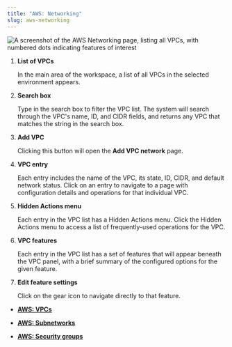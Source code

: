 ```yaml
---
title: "AWS: Networking"
slug: aws-networking
---
```



![A screenshot of the AWS Networking page, listing all VPCs, with numbered dots indicating features of interest](aws-compute-vpclist-numdots-en.png "List of AWS VPCs")

1.  **List of VPCs**

    In the main area of the workspace, a list of all VPCs in the selected environment appears.

2.  **Search box**

    Type in the search box to filter the VPC list. The system will search through the VPC's name, ID, and CIDR fields, and returns any VPC that matches the string in the search box.

3.  **Add VPC**

    Clicking this button will open the **Add VPC network** page.

4.  **VPC entry**

    Each entry includes the name of the VPC, its state, ID, CIDR, and default network status. Click on an entry to navigate to a page with configuration details and operations for that individual VPC.

5.  **Hidden Actions menu**

    Each entry in the VPC list has a Hidden Actions menu. Click the Hidden Actions menu to access a list of frequently-used operations for the VPC.

6.  **VPC features**

    Each entry in the VPC list has a set of features that will appear beneath the VPC panel, with a brief summary of the configured options for the given feature.

7.  **Edit feature settings**

    Click on the gear icon to navigate directly to that feature.


-   **[AWS: VPCs](aws-vpcs.md)**  

-   **[AWS: Subnetworks](aws-subnetworks.md)**  

-   **[AWS: Security groups](aws-security_groups.md)**  


